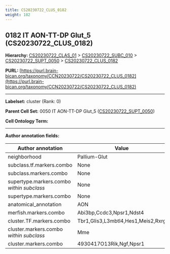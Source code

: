 ```yaml
---
title: CS20230722_CLUS_0182
weight: 182
---
```

## 0182 IT AON-TT-DP Glut_5 (CS20230722_CLUS_0182)
<b>Hierarchy: </b>
[CS20230722_CLAS_01](../CS20230722_CLAS_01) >
[CS20230722_SUBC_010](../CS20230722_SUBC_010) >
[CS20230722_SUPT_0050](../CS20230722_SUPT_0050) >
[CS20230722_CLUS_0182](../CS20230722_CLUS_0182)

**PURL:** [https://purl.brain-bican.org/taxonomy/CCN20230722/CS20230722_CLUS_0182](https://purl.brain-bican.org/taxonomy/CCN20230722/CS20230722_CLUS_0182)

---


**Labelset:** cluster (Rank: 0)

**Parent Cell Set:** 0050 IT AON-TT-DP Glut_5 ([CS20230722_SUPT_0050](../CS20230722_SUPT_0050))



**Cell Ontology Term:** 

[MARKER GENES.]: #


---

[TRANSFERRED ANNOTATIONS.]: #


[AUTHOR ANNOTATION FIELDS.]: #


**Author annotation fields:**

| Author annotation | Value |
|-------------------|-------|
|neighborhood|Pallium-Glut|
|subclass.tf.markers.combo|None|
|subclass.markers.combo|None|
|supertype.markers.combo _within subclass_|None|
|supertype.markers.combo|None|
|anatomical_annotation|AON|
|merfish.markers.combo|Abi3bp,Ccdc3,Npsr1,Ndst4|
|cluster.TF.markers.combo|Tbr1,Glis3,L3mbtl4,Hes1,Meis2,Rxrg|
|cluster.markers.combo _within subclass_|Mme|
|cluster.markers.combo|4930417O13Rik,Ngf,Npsr1|
